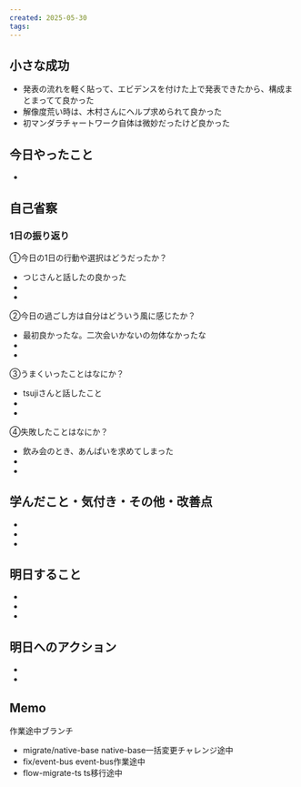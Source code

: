 ```yaml
---
created: 2025-05-30
tags:
---
```


## 小さな成功
- 発表の流れを軽く貼って、エビデンスを付けた上で発表できたから、構成まとまってて良かった
- 解像度荒い時は、木村さんにヘルプ求められて良かった
- 初マンダラチャートワーク自体は微妙だったけど良かった

## 今日やったこと
- 


## 自己省察

### 1日の振り返り
①今日の1日の行動や選択はどうだったか？
- つじさんと話したの良かった
- 
- 

②今日の過ごし方は自分はどういう風に感じたか？
- 最初良かったな。二次会いかないの勿体なかったな
- 
- 

③うまくいったことはなにか？
- tsujiさんと話したこと
- 
- 

④失敗したことはなにか？
- 飲み会のとき、あんぱいを求めてしまった
- 
- 

## 学んだこと・気付き・その他・改善点
- 
- 
- 

## 明日すること
- 
- 
- 

## 明日へのアクション
- 
- 

## Memo
作業途中ブランチ
- migrate/native-base native-base一括変更チャレンジ途中
- fix/event-bus event-bus作業途中
- flow-migrate-ts ts移行途中